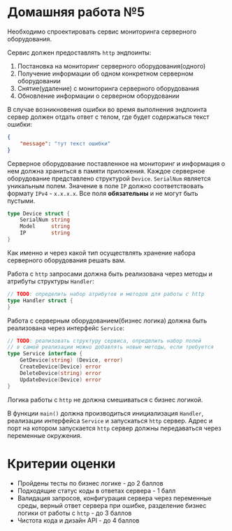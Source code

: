 # Домашняя работа №5

Необходимо спроектировать сервис мониторинга серверного оборудования.

Сервис должен предоставлять `http` эндпоинты:

1. Постановка на мониторинг серверного оборудования(одного)
2. Получение информации об одном конкретном серверном оборудовании
3. Снятие(удаление) с мониторинга серверного оборудования
4. Обновление информации о серверном оборудовании

В случае возникновения ошибки во время выполнения эндпоинта сервер должен отдать ответ с телом, где будет содержаться текст ошибки:
```json
{
    "message": "тут текст ошибки"
}
```

Серверное оборудование поставленное на мониторинг и информация о нем должна храниться в памяти приложения. Каждое серверное оборудование представлено структурой `Device`. `SerialNum` является уникальным полем. Значение в поле `IP` должно соответствовать формату `IPv4` - `x.x.x.x`. Все поля **обязательны** и не могут быть пустыми. 
```go
type Device struct {
	SerialNum string
	Model     string
	IP        string
}
```
Как именно и через какой тип осуществлять хранение набора серверного оборудования решать вам. 

Работа с `http` запросами должна быть реализована через методы и атрибуты структуры `Handler`:
```go
// TODO: определить набор атрибутов и методов для работы с http
type Handler struct {
}
```

Работа с серверным оборудованием(бизнес логика) должна быть реализована через интерфейс `Service`:
```go
// TODO: реализовать структуру сервиса, определить набор полей
// в самой реализации можно добавлять новые методы, если требуется
type Service interface {
	GetDevice(string) (Device, error)
	CreateDevice(Device) error
	DeleteDevice(string) error
	UpdateDevice(Device) error
}
```

Логика работы с `http` не должна смешиваться с бизнес логикой.

В функции `main()` должна производиться инициализация `Handler`, реализации интерфейса `Service` и запускаться `http` сервер.
Адрес и порт на котором запускается `http` сервер должны передаваться через переменные окружения.

# Критерии оценки

- Пройдены тесты по бизнес логике - до 2 баллов
- Подходящие статус коды в ответах сервера - 1 балл
- Валидация запросов, конфигурация сервера через переменные среды, верный ответ сервера при ошибке, разделение бизнес логики от работы с `http` - до 3 баллов
- Чистота кода и дизайн API - до 4 баллов



